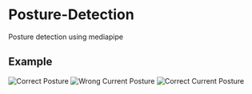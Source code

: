# Posture-Detection
Posture detection using mediapipe
## Example
<img src="https://github.com/ankush-003/Posture-Detection/blob/main/correct_pose.png" alt="Correct Posture">
<img src="https://github.com/ankush-003/Posture-Detection/blob/main/pose_detection.png" alt="Wrong Current Posture">
<img src="https://github.com/ankush-003/Posture-Detection/blob/main/pose_detection-correctMatch.png" alt="Correct Current Posture">
